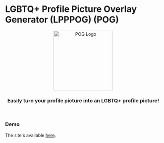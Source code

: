 # LGBTQ+ Profile Picture Overlay Generator (LPPPOG) (POG)
<p align="center">
  <img alt="POG Logo" height="192" src="https://hihiqy1.nl/pride/assets/icon256.png">
</p>

<h3 align="center">
<b>
Easily turn your profile picture into an LGBTQ+ profile picture!
</b>
</h3>

<br>

### Demo
The site's available [here](https://hihiqy1.nl/pride/).